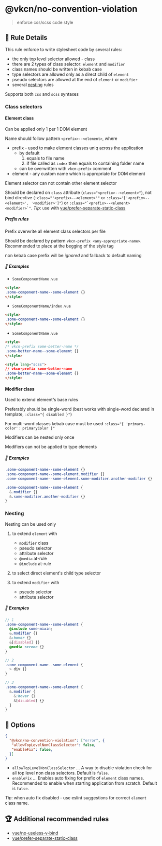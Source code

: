 # @vkcn/no-convention-violation

> enforce css/scss code style

## :book: Rule Details

This rule enforce to write stylesheet code by several rules:

- the only top level selector allowed - class
- there are 2 types of class selector: `element` and `modifier`
- class names should be written in kebab case
- type selectors are allowed only as a direct child of `element`
- pseudo selectors are allowed at the end of `element` or `modifier`
- several [nesting](#nesting) rules

Supports both `css` and `scss` syntaxes

### Class selectors

#### Element class

Can be applied only 1 per 1 DOM element

Name should follow pattern `<prefix>--<element>`, where

- prefix - used to make element classes uniq across the application
  - by default
    1. equals to file name
    2. if file called as `index` then equals to containing folder name
  - can be overwritten with `vkcn-prefix` comment
- element - any custom name which is appropriate for DOM element

Element selector can not contain other element selector

Should be declared on `class` attribute (`class="<prefix>--<element>"`), not bind directive (`:class="'<prefix>--<element>'"` or `:class="['<prefix>--<element>', '<modifier>']"`) or ``:class="`<prefix>--<element> <modifier>`"``. _Tip_: use with [vue/prefer-separate-static-class](https://eslint.vuejs.org/rules/prefer-separate-static-class.html)

##### Prefix rules

Prefix overwrite all element class selectors per file

Should be declared by pattern `vkcn-prefix <any-appropriate-name>`. Recommended to place at the begging of the style tag

non kebab case prefix will be _ignored_ and fallback to default naming

##### :eyes: Examples

- `SomeComponentName.vue`

```html
<style>
.some-component-name--some-element {}
</style>
```

- `SomeComponentName/index.vue`

```html
<style>
.some-component-name--some-element {}
</style>
```

- `SomeComponentName.vue`

```html
<style>
/* vkcn-prefix some-better-name */
.some-better-name--some-element {}
</style>
```

```html
<style lang="scss">
// vkcn-prefix some-better-name
.some-better-name--some-element {}
</style>
```

#### Modifier class

Used to extend element's base rules

Preferably should be single-word (best works with single-word declared in template, `:class="{ disabled }"`)

For multi-word classes kebab case must be used `:class="{ 'primary-color': primaryColor }"`

Modifiers can be nested only once

Modifiers can not be applied to type elements

##### :eyes: Examples

```css
.some-component-name--some-element {}
.some-component-name--some-element.modifier {}
.some-component-name--some-element.some-modifier.another-modifier {}
```

```scss
.some-component-name--some-element {
  &.modifier {}
  &.some-modifier.another-modifier {}
}
```

### Nesting

Nesting can be used only

1. to extend `element` with
   - `modifier` class
   - pseudo selector
   - attribute selector
   - `@media` at-rule
   - `@include` at-rule

2. to select direct element's child type selector

3. to extend `modifier` with
   - pseudo selector
   - attribute selector

##### :eyes: Examples

```scss
// 1
.some-component-name--some-element {
  @include some-mixin;
  &.modifier {}
  &:hover {}
  &[disabled] {}
  @media screen {}
}
```

```scss
// 2
.some-component-name--some-element {
  > div {}
}
```

```scss
// 3
.some-component-name--some-element {
  &.modifier {
    &:hover {}
    &[disabled] {}
  }
}
```

## :wrench: Options

```json
{
  "@vkcn/no-convention-violation": ["error", {
   "allowTopLevelNonClassSelector": false,
   "enableFix": false,
  }]
}
```

- `allowTopLevelNonClassSelector` ... A way to disable violation check for all top level non class selectors. Default is `false`.
- `enableFix` ... Enables auto fixing for prefix of `element` class names. Recommended to enable when starting application from scratch. Default is `false`.

_Tip_: when auto fix disabled - use eslint suggestions for correct `element` class name.

## :trophy: Additional recommended  rules

- [vue/no-useless-v-bind](https://eslint.vuejs.org/rules/no-useless-v-bind.html)
- [vue/prefer-separate-static-class](https://eslint.vuejs.org/rules/prefer-separate-static-class.html)

